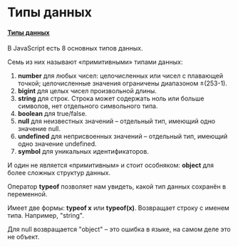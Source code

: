 # Типы данных

#### [Типы данных](https://learn.javascript.ru/types)

В JavaScript есть 8 основных типов данных.

Семь из них называют «примитивными» типами данных:

1. **number** для любых чисел: целочисленных или чисел с плавающей точкой; целочисленные значения ограничены диапазоном
   ±(253-1).
2. **bigint** для целых чисел произвольной длины.
3. **string** для строк. Строка может содержать ноль или больше символов, нет отдельного символьного типа.
4. **boolean** для true/false.
5. **null** для неизвестных значений – отдельный тип, имеющий одно значение null.
6. **undefined** для неприсвоенных значений – отдельный тип, имеющий одно значение undefined.
7. **symbol** для уникальных идентификаторов.

И один не является «примитивным» и стоит особняком:
**object** для более сложных структур данных.

Оператор **typeof** позволяет нам увидеть, какой тип данных сохранён в переменной.

Имеет две формы: **typeof x** или **typeof(x)**.
Возвращает строку с именем типа. Например, "string".

Для null возвращается "object" – это ошибка в языке, на самом деле это не объект.
